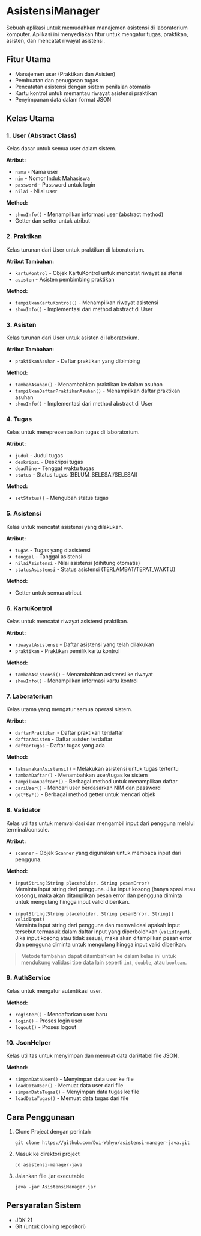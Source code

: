 # AsistensiManager

Sebuah aplikasi untuk memudahkan manajemen asistensi di laboratorium komputer. Aplikasi ini menyediakan fitur untuk mengatur tugas, praktikan, asisten, dan mencatat riwayat asistensi.

## Fitur Utama

- Manajemen user (Praktikan dan Asisten)
- Pembuatan dan penugasan tugas
- Pencatatan asistensi dengan sistem penilaian otomatis
- Kartu kontrol untuk memantau riwayat asistensi praktikan
- Penyimpanan data dalam format JSON

## Kelas Utama

### 1. User (Abstract Class)

Kelas dasar untuk semua user dalam sistem.

**Atribut:**

- `nama` - Nama user
- `nim` - Nomor Induk Mahasiswa
- `password` - Password untuk login
- `nilai` - Nilai user

**Method:**

- `showInfo()` - Menampilkan informasi user (abstract method)
- Getter dan setter untuk atribut

### 2. Praktikan

Kelas turunan dari User untuk praktikan di laboratorium.

**Atribut Tambahan:**

- `kartuKontrol` - Objek KartuKontrol untuk mencatat riwayat asistensi
- `asisten` - Asisten pembimbing praktikan

**Method:**

- `tampilkanKartuKontrol()` - Menampilkan riwayat asistensi
- `showInfo()` - Implementasi dari method abstract di User

### 3. Asisten

Kelas turunan dari User untuk asisten di laboratorium.

**Atribut Tambahan:**

- `praktikanAsuhan` - Daftar praktikan yang dibimbing

**Method:**

- `tambahAsuhan()` - Menambahkan praktikan ke dalam asuhan
- `tampilkanDaftarPraktikanAsuhan()` - Menampilkan daftar praktikan asuhan
- `showInfo()` - Implementasi dari method abstract di User

### 4. Tugas

Kelas untuk merepresentasikan tugas di laboratorium.

**Atribut:**

- `judul` - Judul tugas
- `deskripsi` - Deskripsi tugas
- `deadline` - Tenggat waktu tugas
- `status` - Status tugas (BELUM_SELESAI/SELESAI)

**Method:**

- `setStatus()` - Mengubah status tugas

### 5. Asistensi

Kelas untuk mencatat asistensi yang dilakukan.

**Atribut:**

- `tugas` - Tugas yang diasistensi
- `tanggal` - Tanggal asistensi
- `nilaiAsistensi` - Nilai asistensi (dihitung otomatis)
- `statusAsistensi` - Status asistensi (TERLAMBAT/TEPAT_WAKTU)

**Method:**

- Getter untuk semua atribut

### 6. KartuKontrol

Kelas untuk mencatat riwayat asistensi praktikan.

**Atribut:**

- `riwayatAsistensi` - Daftar asistensi yang telah dilakukan
- `praktikan` - Praktikan pemilik kartu kontrol

**Method:**

- `tambahAsistensi()` - Menambahkan asistensi ke riwayat
- `showInfo()` - Menampilkan informasi kartu kontrol

### 7. Laboratorium

Kelas utama yang mengatur semua operasi sistem.

**Atribut:**

- `daftarPraktikan` - Daftar praktikan terdaftar
- `daftarAsisten` - Daftar asisten terdaftar
- `daftarTugas` - Daftar tugas yang ada

**Method:**

- `laksanakanAsistensi()` - Melakukan asistensi untuk tugas tertentu
- `tambahDaftar()` - Menambahkan user/tugas ke sistem
- `tampilkanDaftar*()` - Berbagai method untuk menampilkan daftar
- `cariUser()` - Mencari user berdasarkan NIM dan password
- `get*By*()` - Berbagai method getter untuk mencari objek

### 8. Validator

Kelas utilitas untuk memvalidasi dan mengambil input dari pengguna melalui terminal/console.

**Atribut:**

- `scanner` - Objek `Scanner` yang digunakan untuk membaca input dari pengguna.

**Method:**

- `inputString(String placeholder, String pesanError)`  
  Meminta input string dari pengguna. Jika input kosong (hanya spasi atau kosong), maka akan ditampilkan pesan error dan pengguna diminta untuk mengulang hingga input valid diberikan.

- `inputString(String placeholder, String pesanError, String[] validInput)`  
  Meminta input string dari pengguna dan memvalidasi apakah input tersebut termasuk dalam daftar input yang diperbolehkan (`validInput`).  
  Jika input kosong atau tidak sesuai, maka akan ditampilkan pesan error dan pengguna diminta untuk mengulang hingga input valid diberikan.

> Metode tambahan dapat ditambahkan ke dalam kelas ini untuk mendukung validasi tipe data lain seperti `int`, `double`, atau `boolean`.

### 9. AuthService

Kelas untuk mengatur autentikasi user.

**Method:**

- `register()` - Mendaftarkan user baru
- `login()` - Proses login user
- `logout()` - Proses logout

### 10. JsonHelper

Kelas utilitas untuk menyimpan dan memuat data dari/tabel file JSON.

**Method:**

- `simpanDataUser()` - Menyimpan data user ke file
- `loadDataUser()` - Memuat data user dari file
- `simpanDataTugas()` - Menyimpan data tugas ke file
- `loadDataTugas()` - Memuat data tugas dari file

## Cara Penggunaan

1. Clone Project dengan perintah

   ```
   git clone https://github.com/Dwi-Wahyu/asistensi-manager-java.git
   ```

2. Masuk ke direktori project

   ```
   cd asistensi-manager-java
   ```

3. Jalankan file .jar executable

   ```
   java -jar AsistensiManager.jar
   ```

## Persyaratan Sistem

- JDK 21
- Git (untuk cloning repositori)
